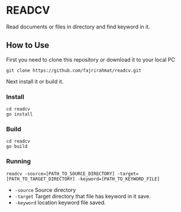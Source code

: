 # READCV
Read documents or files in directory and find keyword in it.

## How to Use
First you need to clone this repository or download it to your local PC
```
git clone https://github.com/fajrirahmat/readcv.git
```

Next install it or build it.

### Install
```
cd readcv
go install
```

### Build
```
cd readcv
go build
```

### Running
```
readcv -source=[PATH_TO_SOURCE_DIRECTORY] -target=[PATH_TO_TARGET_DIRECTORY] -keyword=[PATH_TO_KEYWORD_FILE]
```

* `-source` Source directory
* `-target` Target directory that file has keyword in it save.
* `-keyword` location keyword file saved.
